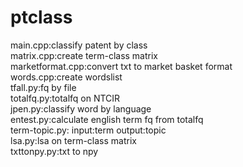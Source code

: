 # ptclass

main.cpp:classify patent by class  
matrix.cpp:create term-class matrix  
marketformat.cpp:convert txt to market basket format  
words.cpp:create wordslist  
tfall.py:fq by file  
totalfq.py:totalfq on NTCIR  
jpen.py:classify word by language  
entest.py:calculate english term fq from totalfq  
term-topic.py: input:term output:topic  
lsa.py:lsa on term-class matrix  
txttonpy.py:txt to npy
